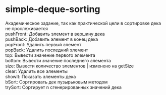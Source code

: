 # simple-deque-sorting
Академическое задание, так как практической цели в сортировке дека не прослеживается  
pushFront: Добавить элемент в вершину дека  
pushBack: Добавить элемент в конец дека  
popFront: Удалить первый элемент  
popBack: Удалить последний элемент  
top: Вывести значение первого элемента  
bottom: Вывести значение последнего элемента  
size: Вывести количество элементов | изменено на getSize  
clear: Удалить все элементы  
showIt: Показать элементы дека  
bSort: Сортировать дек пузырьковым методом  
trySort: Сортирует n сгенерированных значений дека  
 
